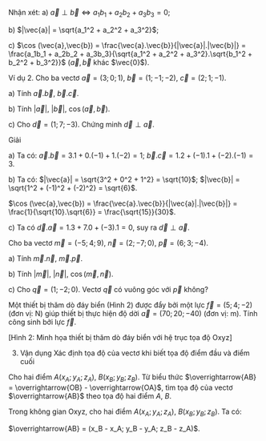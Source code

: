 Nhận xét:
a) $\vec{a} \perp \vec{b} \Leftrightarrow a_1b_1 + a_2b_2 + a_3b_3 = 0$;

b) $|\vec{a}| = \sqrt{a_1^2 + a_2^2 + a_3^2}$;

c) $\cos (\vec{a},\vec{b}) = \frac{\vec{a}.\vec{b}}{|\vec{a}|.|\vec{b}|} = \frac{a_1b_1 + a_2b_2 + a_3b_3}{\sqrt{a_1^2 + a_2^2 + a_3^2}.\sqrt{b_1^2 + b_2^2 + b_3^2}}$ ($\vec{a}, \vec{b}$ khác $\vec{0}$).

Ví dụ 2. Cho ba vectơ $\vec{a} = (3; 0; 1)$, $\vec{b} = (1; -1; -2)$, $\vec{c} = (2; 1; -1)$.

a) Tính $\vec{a}.\vec{b}$, $\vec{b}.\vec{c}$.

b) Tính $|\vec{a}|$, $|\vec{b}|$, $\cos(\vec{a},\vec{b})$.

c) Cho $\vec{d} = (1; 7; -3)$. Chứng minh $\vec{d} \perp \vec{a}$.

Giải

a) Ta có: $\vec{a}.\vec{b} = 3.1 + 0.(-1) + 1.(-2) = 1$;
         $\vec{b}.\vec{c} = 1.2 + (-1).1 + (-2).(-1) = 3$.

b) Ta có: $|\vec{a}| = \sqrt{3^2 + 0^2 + 1^2} = \sqrt{10}$; $|\vec{b}| = \sqrt{1^2 + (-1)^2 + (-2)^2} = \sqrt{6}$.

   $\cos (\vec{a},\vec{b}) = \frac{\vec{a}.\vec{b}}{|\vec{a}|.|\vec{b}|} = \frac{1}{\sqrt{10}.\sqrt{6}} = \frac{\sqrt{15}}{30}$.

c) Ta có $\vec{d}.\vec{a} = 1.3 + 7.0 + (-3).1 = 0$, suy ra $\vec{d} \perp \vec{a}$.

Cho ba vectơ $\vec{m} = (-5; 4; 9)$, $\vec{n} = (2; -7; 0)$, $\vec{p} = (6; 3; -4)$.

a) Tính $\vec{m}.\vec{n}$, $\vec{m}.\vec{p}$.

b) Tính $|\vec{m}|$, $|\vec{n}|$, $\cos(\vec{m},\vec{n})$.

c) Cho $\vec{q} = (1; -2; 0)$. Vectơ $\vec{q}$ có vuông góc với $\vec{p}$ không?

Một thiết bị thăm dò đáy biển (Hình 2) được đẩy bởi một lực $\vec{f} = (5; 4; -2)$ (đơn vị: N) giúp thiết bị thực hiện độ dời $\vec{a} = (70; 20; -40)$ (đơn vị: m). Tính công sinh bởi lực $\vec{f}$.

[Hình 2: Minh họa thiết bị thăm dò đáy biển với hệ trục tọa độ Oxyz]

3. Vận dụng
Xác định tọa độ của vectơ khi biết tọa độ điểm đầu và điểm cuối

Cho hai điểm $A(x_A; y_A; z_A)$, $B(x_B; y_B; z_B)$. Từ biểu thức $\overrightarrow{AB} = \overrightarrow{OB} - \overrightarrow{OA}$, tìm tọa độ của vectơ $\overrightarrow{AB}$ theo tọa độ hai điểm $A$, $B$.

Trong không gian Oxyz, cho hai điểm $A(x_A; y_A; z_A)$, $B(x_B; y_B; z_B)$. Ta có:

$\overrightarrow{AB} = (x_B - x_A; y_B - y_A; z_B - z_A)$.